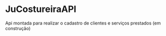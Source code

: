 # JuCostureiraAPI
Api montada para realizar o cadastro de clientes e serviços prestados (em construção)
